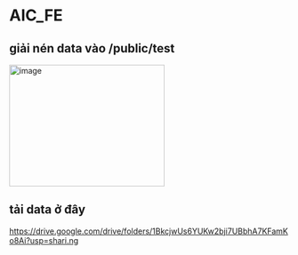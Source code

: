 # AIC_FE
## giải nén data vào /public/test
<img width="279" height="219" alt="image" src="https://github.com/user-attachments/assets/e6f92898-2312-4bd2-9295-24870c0ad089" />

## tải data ở đây
https://drive.google.com/drive/folders/1BkcjwUs6YUKw2bji7UBbhA7KFamKo8Ai?usp=shari.ng
